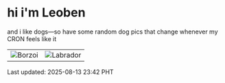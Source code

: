 # hi i'm Leoben

and i like dogs—so have some random dog pics that change whenever my CRON feels like it

|  |  |
|--------|----------|
| ![Borzoi](https://random-dog-vercel.vercel.app/api/random-borzoi?v=1755099735) | ![Labrador](https://random-dog-vercel.vercel.app/api/random-labrador?v=1755099735) |

Last updated: 2025-08-13 23:42 PHT
